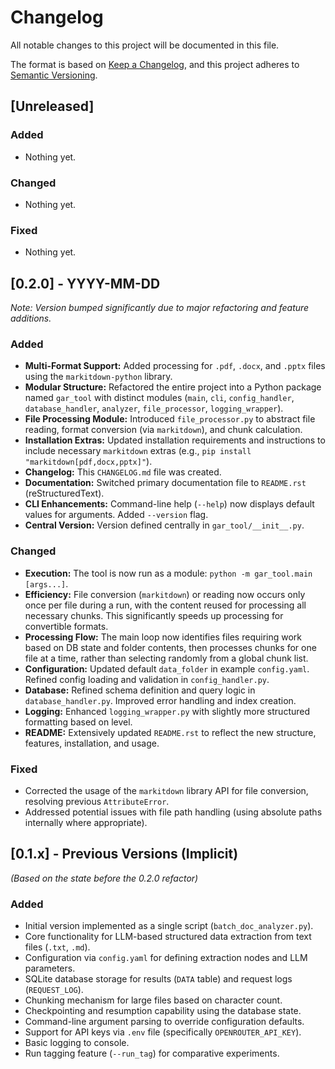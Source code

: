 # Changelog

All notable changes to this project will be documented in this file.

The format is based on [Keep a Changelog](https://keepachangelog.com/en/1.0.0/),
and this project adheres to [Semantic Versioning](https://semver.org/spec/v2.0.0.html).

## [Unreleased]

### Added
- Nothing yet.

### Changed
- Nothing yet.

### Fixed
- Nothing yet.

## [0.2.0] - YYYY-MM-DD

*Note: Version bumped significantly due to major refactoring and feature additions.*

### Added
- **Multi-Format Support:** Added processing for `.pdf`, `.docx`, and `.pptx` files using the `markitdown-python` library.
- **Modular Structure:** Refactored the entire project into a Python package named `gar_tool` with distinct modules (`main`, `cli`, `config_handler`, `database_handler`, `analyzer`, `file_processor`, `logging_wrapper`).
- **File Processing Module:** Introduced `file_processor.py` to abstract file reading, format conversion (via `markitdown`), and chunk calculation.
- **Installation Extras:** Updated installation requirements and instructions to include necessary `markitdown` extras (e.g., `pip install "markitdown[pdf,docx,pptx]"`).
- **Changelog:** This `CHANGELOG.md` file was created.
- **Documentation:** Switched primary documentation file to `README.rst` (reStructuredText).
- **CLI Enhancements:** Command-line help (`--help`) now displays default values for arguments. Added `--version` flag.
- **Central Version:** Version defined centrally in `gar_tool/__init__.py`.

### Changed
- **Execution:** The tool is now run as a module: `python -m gar_tool.main [args...]`.
- **Efficiency:** File conversion (`markitdown`) or reading now occurs only once per file during a run, with the content reused for processing all necessary chunks. This significantly speeds up processing for convertible formats.
- **Processing Flow:** The main loop now identifies files requiring work based on DB state and folder contents, then processes chunks for one file at a time, rather than selecting randomly from a global chunk list.
- **Configuration:** Updated default `data_folder` in example `config.yaml`. Refined config loading and validation in `config_handler.py`.
- **Database:** Refined schema definition and query logic in `database_handler.py`. Improved error handling and index creation.
- **Logging:** Enhanced `logging_wrapper.py` with slightly more structured formatting based on level.
- **README:** Extensively updated `README.rst` to reflect the new structure, features, installation, and usage.

### Fixed
- Corrected the usage of the `markitdown` library API for file conversion, resolving previous `AttributeError`.
- Addressed potential issues with file path handling (using absolute paths internally where appropriate).

## [0.1.x] - Previous Versions (Implicit)

*(Based on the state before the 0.2.0 refactor)*

### Added
- Initial version implemented as a single script (`batch_doc_analyzer.py`).
- Core functionality for LLM-based structured data extraction from text files (`.txt`, `.md`).
- Configuration via `config.yaml` for defining extraction nodes and LLM parameters.
- SQLite database storage for results (`DATA` table) and request logs (`REQUEST_LOG`).
- Chunking mechanism for large files based on character count.
- Checkpointing and resumption capability using the database state.
- Command-line argument parsing to override configuration defaults.
- Support for API keys via `.env` file (specifically `OPENROUTER_API_KEY`).
- Basic logging to console.
- Run tagging feature (`--run_tag`) for comparative experiments.